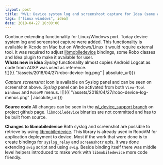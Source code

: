 ```yaml
---
layout: post
title: "W/L: Device system log and screenshoot capture for Idea (same as in Xcode)"
tags: ["linux windows", idea]
date: 2018-04-27 10:00:00
---
```

Continue extending functionality for Linux/Windows port. Today device system log and screenshot capture were added. This functionality is available in Xcode on Mac but on Windows/Linux it would require external tool. It was required to adjust [libmobiledevice](http://www.libimobiledevice.org) bindings, some Robo classes and Idea plugin to make it available for user.   
**Whats new in idea**
*Syslog* functionality almost copies Android Logcat as code from AOSP was used as reference.   
![]({{ "/assets/2018/04/27/robo-device-log.png" | absolute_url}})  

<!-- more -->
*Capture screenshot* icon is available on Syslog panel and can be seen on screenshot above.
*Syslog* panel can be activated from both `View-Tool Windows` and `RoboVM` menus.
![]({{ "/assets/2018/04/27/robo-device-log-menus.png" | absolute_url}})  

**Source code**
All changes can be seen in the [wl_device_support branch](https://github.com/dkimitsa/robovm/tree/lw-device-syslog) on project github page. `libmobiledevice` binaries are not committed and has to be built from source.

**Changes to libmobiledevice**
Both syslog and screenshot are possible to retrieve by using [libmobiledevice](http://www.libimobiledevice.org). This library is already used in RoboVM for application deployment to device. Most if the work that were done is to create bindings for `syslog_relay` and `screenshotr` apis. It was done extending `swig` script and using `swig`.
Beside binding itself there was middle level helpers introduced to make work with `libmobiledevice` more code friendly.
